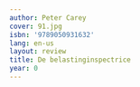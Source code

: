 ```yaml
---
author: Peter Carey
cover: 91.jpg
isbn: '9789050931632'
lang: en-us
layout: review
title: De belastinginspectrice
year: 0
---
```


